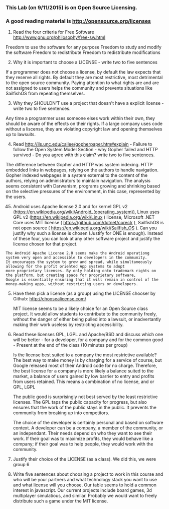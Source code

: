 ### This Lab (on 9/11/2015) is on Open Source Licensing.
### A good reading material is http://opensource.org/licenses

1. Read the four criteria for Free Software http://www.gnu.org/philosophy/free-sw.html

  Freedom to use the software for any purpose
  Freedom to study and modify the software
  Freedom to redistribute
  Freedom to redistribute modifications

2.  Why it is important to choose a LICENSE - write two to five sentences

  If a programmer does not choose a license, by default the law expects that they reserve all rights.
By default they are most restrictive, most detrimental to the open source community. Paying attention
to what rights are and are not assigned to users helps the community and prevents situations like 
SailfishOS from repeating themselves.

3.  Why they SHOULDN'T use a project that doesn't have a explicit license - write two to five sentences.

  Any time a programmer uses someone elses work within their own, they should be aware of the effects on their
rights. If a large company uses code without a liscense, they are violating copyright law and opening themselves
up to lawsuits.

4. Read http://ils.unc.edu/callee/gopherpaper.htm#explain - Failure to follow the Open System Model Section - why Gopher failed and HTTP survived - Do you agree with this claim?
write two to five sentences.

  The difference between Gopher and HTTP was system indexing. HTTP embedded links in webpages, relying on the authors to
handle navigation. Gopher indexed webpages in a system external to the content of the authors, relying on administrators
to maintain navigation. The analysis seems consistent with Darwanism, programs growing and shrinking based on the selective
pressures of the environment, in this case, represented by the users.

45.  Android uses Apache license 2.0 and for kernel GPL v2 (https://en.wikipedia.org/wiki/Android_(operating_system)), Linux uses GPL v2 (https://en.wikipedia.org/wiki/Linux ) license, 
Microsoft .NET Core uses MIT license ( https://github.com/dotnet/coreclr ), SailfishOS is not open source ( https://en.wikipedia.org/wiki/Sailfish_OS ).  Can you justify why
such a license is chosen (Justify for ONE  is enough). Instead of these four, you can look at any other software project and justify the license chosen for that project.

    The Android Apache License 2.0 seems make the Android operationg system very open and accessible to developers in the community.
    It encourages the system to grow and spread, while simultaneously allowing for the profit oriented App systems to adopt
    more proprietary licenses. By only holding onto trademark rights on the platform, but creating space for proprietary software,
    Google is essentially ensuring that it will remain in control of the money-making apps, without restricting users or developers.


5.  Have them pick a license (as a group) using the LICENSE chooser by Github: http://choosealicense.com/

    MIT license seems to be a likely choice for an Open Source class project. It would allow students to 
    contribute to the community freely, without the danger of either being pulled into a lawsuit, or 
    inadvertantly making their work useless by restricting accessibility.

6.  Read these licenses  GPL, LGPL and Apache/BSD and discuss which one will be better - for a developer, for a company and for the common good - Present at the end of the class (10 minutes per group)

    Is the license best suited to a company the most restrictive available? The best way to make money is
    by charging for a service of course, but Google released most of their Android code for no charge. 
    Therefore, the best license for a company is more likely a balance suited to the market, a balance of 
    users gained by low barrier to entry and profits from users retained. This means a combination of no 
    license, and or GPL, LGPL
    
    The public good is surprisingly not best served by the least restrictive licenses. The GPL taps the 
    public capacity for progress, but also ensures that the work of the public stays in the public. It 
    prevents the community from breaking up into competitors. 
    
    The choice of the developer is certainly personal and based on software context. A developer can 
    be a company, a member of the community, or an independant. Their needs depend on who they want 
    to see their work. If their goal was to maximize profits, they would behave like a company; if their 
    goal was to help people, they would work with the community. 

7.  Justify their choice of the LICENSE (as a class).
  We did this, we were group 6

8.  Write five sentences about choosing a project to work in this course and who will be your partners and what technology stack you want to use  and what license will you choose.
  Our table seems to hold a common interest in javascript. Our current projects include board games, 3d multiplayer simulatious, and similar.
  Probably we would want to freely distribute such a game under the MIT license.